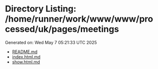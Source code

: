 # Directory Listing: /home/runner/work/www/www/processed/uk/pages/meetings
Generated on: Wed May  7 05:21:33 UTC 2025

- [README.md](README.md)
- [index.html.md](index.html.md)
- [show.html.md](show.html.md)
